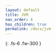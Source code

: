 ```yaml
---
layout: default
title: JVM
nav_order: 4
has_children: true
permalink: /docs/jvm
---
```


{: .fs-6 .fw-300 }
